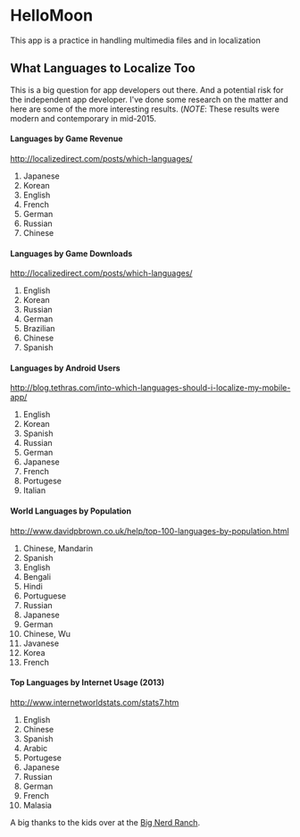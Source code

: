 # HelloMoon

This app is a practice in handling multimedia files and in localization

## What Languages to Localize Too

This is a big question for app developers out there. And a potential risk for the independent app developer. I've done some research on the matter and here are some of the more interesting results. (*NOTE*: These results were modern and contemporary in mid-2015.

#### Languages by Game Revenue

http://localizedirect.com/posts/which-languages/

1. Japanese
2. Korean
3. English
4. French
5. German
6. Russian
7. Chinese

#### Languages by Game Downloads

http://localizedirect.com/posts/which-languages/

1. English
2. Korean
3. Russian
4. German
5. Brazilian
6. Chinese
7. Spanish

#### Languages by Android Users
http://blog.tethras.com/into-which-languages-should-i-localize-my-mobile-app/

1. English
2. Korean
3. Spanish
4. Russian
5. German
6. Japanese
7. French
8. Portugese
9. Italian

#### World Languages by Population
http://www.davidpbrown.co.uk/help/top-100-languages-by-population.html

1. Chinese, Mandarin
2. Spanish
3. English
4. Bengali
5. Hindi
6. Portuguese
7. Russian
8. Japanese
9. German
10. Chinese, Wu
11. Javanese
12. Korea
13. French

#### Top Languages by Internet Usage (2013)

http://www.internetworldstats.com/stats7.htm

1. English
2. Chinese
3. Spanish
4. Arabic
5. Portugese
6. Japanese
7. Russian
8. German
9. French
10. Malasia


A big thanks to the kids over at the [Big Nerd Ranch](https://www.bignerdranch.com/).

